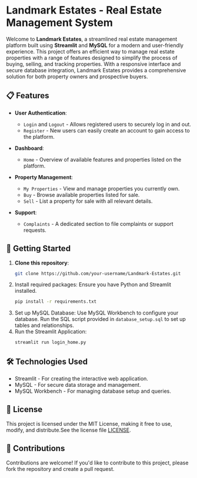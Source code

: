 

# Landmark Estates - Real Estate Management System

Welcome to **Landmark Estates**, a streamlined real estate management platform built using **Streamlit** and **MySQL** for a modern and user-friendly experience. This project offers an efficient way to manage real estate properties with a range of features designed to simplify the process of buying, selling, and tracking properties. With a responsive interface and secure database integration, Landmark Estates provides a comprehensive solution for both property owners and prospective buyers.

## 📋 Features

- **User Authentication**: 
  - `Login` and `Logout` - Allows registered users to securely log in and out.
  - `Register` - New users can easily create an account to gain access to the platform.
  
- **Dashboard**:
  - `Home` - Overview of available features and properties listed on the platform.

- **Property Management**:
  - `My Properties` - View and manage properties you currently own.
  - `Buy` - Browse available properties listed for sale.
  - `Sell` - List a property for sale with all relevant details.

- **Support**:
  - `Complaints` - A dedicated section to file complaints or support requests.

## 🚀 Getting Started

1. **Clone this repository**:
   ```bash
   git clone https://github.com/your-username/Landmark-Estates.git

2. Install required packages: Ensure you have Python and Streamlit installed.
   ```bash
   pip install -r requirements.txt
3. Set up MySQL Database:
    Use MySQL Workbench to configure your database.
   Run the SQL script provided in `database_setup.sql` to set up tables and relationships.
4. Run the Streamlit Application:
    ```bash
    streamlit run login_home.py

## 🛠️ Technologies Used
- Streamlit - For creating the interactive web application.
- MySQL - For secure data storage and management.
- MySQL Workbench - For managing database setup and queries.
  
## 📝 License
This project is licensed under the MIT License, making it free to use, modify, and distribute.See the license file [LICENSE](LICENSE).

## 🤝 Contributions
Contributions are welcome! If you'd like to contribute to this project, please fork the repository and create a pull request.
